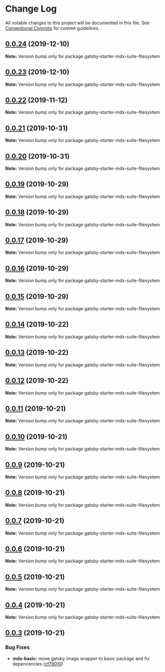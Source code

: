 # Change Log

All notable changes to this project will be documented in this file.
See [Conventional Commits](https://conventionalcommits.org) for commit guidelines.

## [0.0.24](https://github.com/axe312ger/gatsby-suite-mdx/compare/gatsby-starter-mdx-suite-filesystem@0.0.23...gatsby-starter-mdx-suite-filesystem@0.0.24) (2019-12-10)

**Note:** Version bump only for package gatsby-starter-mdx-suite-filesystem





## [0.0.23](https://github.com/axe312ger/gatsby-suite-mdx/compare/gatsby-starter-mdx-suite-filesystem@0.0.22...gatsby-starter-mdx-suite-filesystem@0.0.23) (2019-12-10)

**Note:** Version bump only for package gatsby-starter-mdx-suite-filesystem





## [0.0.22](https://github.com/axe312ger/gatsby-suite-mdx/compare/gatsby-starter-mdx-suite-filesystem@0.0.21...gatsby-starter-mdx-suite-filesystem@0.0.22) (2019-11-12)

**Note:** Version bump only for package gatsby-starter-mdx-suite-filesystem





## [0.0.21](https://github.com/axe312ger/gatsby-suite-mdx/compare/gatsby-starter-mdx-suite-filesystem@0.0.20...gatsby-starter-mdx-suite-filesystem@0.0.21) (2019-10-31)

**Note:** Version bump only for package gatsby-starter-mdx-suite-filesystem





## [0.0.20](https://github.com/axe312ger/gatsby-suite-mdx/compare/gatsby-starter-mdx-suite-filesystem@0.0.19...gatsby-starter-mdx-suite-filesystem@0.0.20) (2019-10-31)

**Note:** Version bump only for package gatsby-starter-mdx-suite-filesystem





## [0.0.19](https://github.com/axe312ger/gatsby-suite-mdx/compare/gatsby-starter-mdx-suite-filesystem@0.0.18...gatsby-starter-mdx-suite-filesystem@0.0.19) (2019-10-29)

**Note:** Version bump only for package gatsby-starter-mdx-suite-filesystem





## [0.0.18](https://github.com/axe312ger/gatsby-suite-mdx/compare/gatsby-starter-mdx-suite-filesystem@0.0.17...gatsby-starter-mdx-suite-filesystem@0.0.18) (2019-10-29)

**Note:** Version bump only for package gatsby-starter-mdx-suite-filesystem





## [0.0.17](https://github.com/axe312ger/gatsby-suite-mdx/compare/gatsby-starter-mdx-suite-filesystem@0.0.16...gatsby-starter-mdx-suite-filesystem@0.0.17) (2019-10-29)

**Note:** Version bump only for package gatsby-starter-mdx-suite-filesystem





## [0.0.16](https://github.com/axe312ger/gatsby-suite-mdx/compare/gatsby-starter-mdx-suite-filesystem@0.0.15...gatsby-starter-mdx-suite-filesystem@0.0.16) (2019-10-29)

**Note:** Version bump only for package gatsby-starter-mdx-suite-filesystem





## [0.0.15](https://github.com/axe312ger/gatsby-suite-mdx/compare/gatsby-starter-mdx-suite-filesystem@0.0.14...gatsby-starter-mdx-suite-filesystem@0.0.15) (2019-10-29)

**Note:** Version bump only for package gatsby-starter-mdx-suite-filesystem





## [0.0.14](https://github.com/axe312ger/gatsby-suite-mdx/compare/gatsby-starter-mdx-suite-filesystem@0.0.13...gatsby-starter-mdx-suite-filesystem@0.0.14) (2019-10-22)

**Note:** Version bump only for package gatsby-starter-mdx-suite-filesystem





## [0.0.13](https://github.com/axe312ger/gatsby-suite-mdx/compare/gatsby-starter-mdx-suite-filesystem@0.0.12...gatsby-starter-mdx-suite-filesystem@0.0.13) (2019-10-22)

**Note:** Version bump only for package gatsby-starter-mdx-suite-filesystem





## [0.0.12](https://github.com/axe312ger/gatsby-suite-mdx/compare/gatsby-starter-mdx-suite-filesystem@0.0.11...gatsby-starter-mdx-suite-filesystem@0.0.12) (2019-10-22)

**Note:** Version bump only for package gatsby-starter-mdx-suite-filesystem





## [0.0.11](https://github.com/axe312ger/gatsby-suite-mdx/compare/gatsby-starter-mdx-suite-filesystem@0.0.10...gatsby-starter-mdx-suite-filesystem@0.0.11) (2019-10-21)

**Note:** Version bump only for package gatsby-starter-mdx-suite-filesystem





## [0.0.10](https://github.com/axe312ger/gatsby-suite-mdx/compare/gatsby-starter-mdx-suite-filesystem@0.0.9...gatsby-starter-mdx-suite-filesystem@0.0.10) (2019-10-21)

**Note:** Version bump only for package gatsby-starter-mdx-suite-filesystem





## [0.0.9](https://github.com/axe312ger/gatsby-suite-mdx/compare/gatsby-starter-mdx-suite-filesystem@0.0.8...gatsby-starter-mdx-suite-filesystem@0.0.9) (2019-10-21)

**Note:** Version bump only for package gatsby-starter-mdx-suite-filesystem





## [0.0.8](https://github.com/axe312ger/gatsby-suite-mdx/compare/gatsby-starter-mdx-suite-filesystem@0.0.7...gatsby-starter-mdx-suite-filesystem@0.0.8) (2019-10-21)

**Note:** Version bump only for package gatsby-starter-mdx-suite-filesystem





## [0.0.7](https://github.com/axe312ger/gatsby-suite-mdx/compare/gatsby-starter-mdx-suite-filesystem@0.0.6...gatsby-starter-mdx-suite-filesystem@0.0.7) (2019-10-21)

**Note:** Version bump only for package gatsby-starter-mdx-suite-filesystem





## [0.0.6](https://github.com/axe312ger/gatsby-suite-mdx/compare/gatsby-starter-mdx-suite-filesystem@0.0.5...gatsby-starter-mdx-suite-filesystem@0.0.6) (2019-10-21)

**Note:** Version bump only for package gatsby-starter-mdx-suite-filesystem





## [0.0.5](https://github.com/axe312ger/gatsby-suite-mdx/compare/gatsby-starter-mdx-suite-filesystem@0.0.4...gatsby-starter-mdx-suite-filesystem@0.0.5) (2019-10-21)

**Note:** Version bump only for package gatsby-starter-mdx-suite-filesystem





## [0.0.4](https://github.com/axe312ger/gatsby-suite-mdx/compare/gatsby-starter-mdx-suite-filesystem@0.0.3...gatsby-starter-mdx-suite-filesystem@0.0.4) (2019-10-21)

**Note:** Version bump only for package gatsby-starter-mdx-suite-filesystem





## [0.0.3](https://github.com/axe312ger/gatsby-suite-mdx/compare/gatsby-starter-mdx-suite-filesystem@0.0.2...gatsby-starter-mdx-suite-filesystem@0.0.3) (2019-10-21)


### Bug Fixes

* **mdx-basic:** move gatsby image wrapper to basic package and fix depencencies ([cf79010](https://github.com/axe312ger/gatsby-suite-mdx/commit/cf790102c84d4ddbeb4180eec85504030b7b5ecd))
